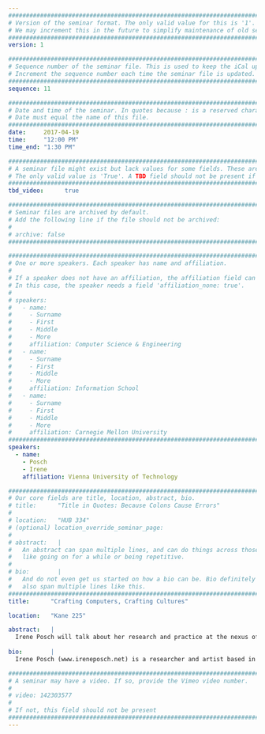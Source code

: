 ```yaml
---
################################################################################
# Version of the seminar format. The only valid value for this is '1'. 
# We may increment this in the future to simplify maintenance of old seminars.
################################################################################
version: 1

################################################################################
# Sequence number of the seminar file. This is used to keep the iCal up to date.
# Increment the sequence number each time the seminar file is updated.
################################################################################
sequence: 11

################################################################################
# Date and time of the seminar. In quotes because : is a reserved character.
# Date must equal the name of this file.
################################################################################
date:     2017-04-19
time:     "12:00 PM"
time_end: "1:30 PM"

################################################################################
# A seminar file might exist but lack values for some fields. These are 'TBD'. 
# The only valid value is 'True'. A TBD field should not be present if 'False'.
################################################################################
tbd_video:      true

################################################################################
# Seminar files are archived by default.
# Add the following line if the file should not be archived:
#
# archive: false
################################################################################

################################################################################
# One or more speakers. Each speaker has name and affiliation.
#
# If a speaker does not have an affiliation, the affiliation field can be removed.
# In this case, the speaker needs a field 'affiliation_none: true'.
#
# speakers:
#   - name: 
#     - Surname
#     - First
#     - Middle
#     - More
#     affiliation: Computer Science & Engineering 
#   - name: 
#     - Surname
#     - First
#     - Middle
#     - More
#     affiliation: Information School 
#   - name: 
#     - Surname
#     - First
#     - Middle
#     - More
#     affiliation: Carnegie Mellon University 
################################################################################
speakers:
  - name:
    - Posch
    - Irene
    affiliation: Vienna University of Technology

################################################################################
# Our core fields are title, location, abstract, bio.
# title:      "Title in Quotes: Because Colons Cause Errors"
# 
# location:   "HUB 334"
# (optional) location_override_seminar_page:
#
# abstract:   |
#   An abstract can span multiple lines, and can do things across those lines,
#   like going on for a while or being repetitive.
# 
# bio:        |
#   And do not even get us started on how a bio can be. Bio definitely can
#   also span multiple lines like this.
################################################################################
title:      "Crafting Computers, Crafting Cultures"

location:   "Kane 225"

abstract:   |
  Irene Posch will talk about her research and practice at the nexus of craft and computation. Her investigations deal with the assumed nature and given form of the technologies surrounding us. She actively questions them through considering manual textile crafts as possible fabrication methods for electronic and computational artifacts, investigating the tools needed as well as the objects and interactions emerging from them. The talk will introduce examples and potential scenarios around textile electronics as complement to contemporary maker cultures and infrastructures.
  
bio:        |
  Irene Posch (www.ireneposch.net) is a researcher and artist based in Vienna, Austria. In her current work she explores the integration of computational technology into the field of art and craft, and vice versa, and the cultural and aesthetic implications thereof. She worked with the Ars Electronica Futurelab and was an artist in residence at the V2_Institute for the Unstable Media NL and Eyebeam Art&Technology Center NYC. Most recently she has been the key researcher within the project "Stitching Worlds" at the University of Applied Arts Vienna and is a PhD candidate at the Institute for Design and Assessment of Technology, TU Vienna. Her work has been presented on international platforms, among them CHI Conference, Future Everything Festival, ZKM – Zentrum für Kunst und Medien Karlsruhe, Eyebeam, Biennale International Design Saint-Etienne, Museum of Applied Arts Vienna.

################################################################################
# A seminar may have a video. If so, provide the Vimeo video number.
#
# video: 142303577
#
# If not, this field should not be present 
################################################################################
---
```

